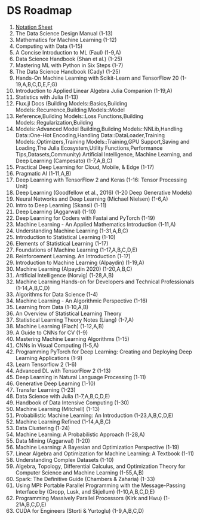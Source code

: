 # DS Roadmap

1. [Notation Sheet](https://nthu-datalab.github.io/ml/slides/Notation.pdf?fbclid=IwAR0kYjO13sIR4JvN8VVBrgXBH8e9wlE1TGBv_YC6wuAzyCFved5TC4gCqc8)
2. The Data Science Design Manual (1-13)
3. Mathematics for Machine Learning (1-12)
4. Computing with Data (1-15)
5. A Concise Introduction to ML (Faul) (1-9,A)
6. Data Science Handbook (Shan et al.) (1-25)
7. Mastering ML with Python in Six Steps (1-7)
8. The Data Science Handbook (Cady) (1-25)
9. Hands-On Machine Learning with Scikit-Learn and TensorFlow 20 (1-19,A,B,C,D,E,F,G)
10. Introduction to Applied Linear Algebra Julia Companion (1-19,A)
11. Statistics with Julia (1-13)
12. Flux.jl Docs (Building Models::Basics,Building Models::Recurrence,Building Models::Model
13. Reference,Building Models::Loss Functions,Building Models::Regularization,Building
14. Models::Advanced Model Building,Building Models::NNLib,Handling Data::One-Hot Encoding,Handling Data::DataLoader,Training Models::Optimizers,Training Models::Training,GPU Support,Saving and Loading,The Julia Ecosystem,Utility Functions,Performance Tips,Datasets,Community)
Artificial Intelligence, Machine Learning, and Deep Learning (Campesato) (1-7,A,B,C)
15. Practical Deep Learning for Cloud, Mobile, & Edge (1-17)
16. Pragmatic AI (1-11,A,B)
17. Deep Learning with TensorFlow 2 and Keras (1-16: Tensor Processing Unit)
18. Deep Learning (Goodfellow et al., 2016) (1-20 Deep Generative Models)
19. Neural Networks and Deep Learning (Michael Nielsen) (1-6,A)
20. Intro to Deep Learning (Skansi) (1-11)
21. Deep Learning (Aggarwal) (1-10)
22. Deep Learning for Coders with Fastai and PyTorch (1-19)
23. Machine Learning - An Applied Mathematics Introduction (1-11,A)
24. Understanding Machine Learning (1-31,A,B,C)
25. Introduction to Statistical Learning (1-10)
26. Elements of Statistical Learning (1-17)
27. Foundations of Machine Learning (1-17,A,B,C,D,E)
28. Reinforcement Learning. An Introduction (1-17)
29. Introduction to Machine Learning (Alpaydin) (1-19,A)
30. Machine Learning (Alpaydin 2020) (1-20,A,B,C)
31. Artificial Intelligence (Norvig) (1-28,A,B)
32. Machine Learning Hands-on for Developers and Technical Professionals (1-14,A,B,C,D)
33. Algorithms for Data Science (1-4)
34. Machine Learning - An Algorithmic Perspective (1-16)
35. Learning from Data (1-10,A,B)
36. An Overview of Statistical Learning Theory
37. Statistical Learning Theory Notes (Liang) (1-7,A)
38. Machine Learning (Flach) (1-12,A,B)
39. A Guide to CNNs for CV (1-9)
40. Mastering Machine Learning Algorithms (1-15)
41. CNNs in Visual Computing (1-5,A)
42. Programming PyTorch for Deep Learning: Creating and Deploying Deep Learning Applications (1-9)
43. Learn Tensorflow 2 (1-6)
44. Advanced DL with TensorFlow 2 (1-13)
45. Deep Learning in Natural Language Processing (1-11)
46. Generative Deep Learning (1-10)
47. Transfer Learning (1-23)
48. Data Science with Julia (1-7,A,B,C,D,E)
49. Handbook of Data Intensive Computing (1-30)
50. Machine Learning (Mitchell) (1-13)
51. Probabilistic Machine Learning: An Introduction (1-23,A,B,C,D,E)
52. Machine Learning Refined (1-14,A,B,C)
53. Data Clustering (1-24)
54. Machine Learning: A Probabilistic Approach (1-28,A)
55. Data Mining (Aggarwal) (1-20)
56. Machine Learning: A Bayesian and Optimization Perspective (1-19)
57. Linear Algebra and Optimization for Machine Learning: A Textbook (1-11)
58. Understanding Complex Datasets (1-10)
59. Algebra, Topology, Differential Calculus, and Optimization Theory for Computer Science and Machine Learning (1-55,A,B)
60. Spark: The Definitive Guide (Chambers & Zaharia) (1-33)
61. Using MPI: Portable Parallel Programming with the Message-Passing Interface by (Gropp, Lusk, and Skjellum) (1-10,A,B,C,D,E)
62. Programming Massively Parallel Processors (Kirk and Hwu) (1-21A,B,C,D,E)
63. CUDA for Engineers (Storti & Yurtoglu) (1-9,A,B,C,D)